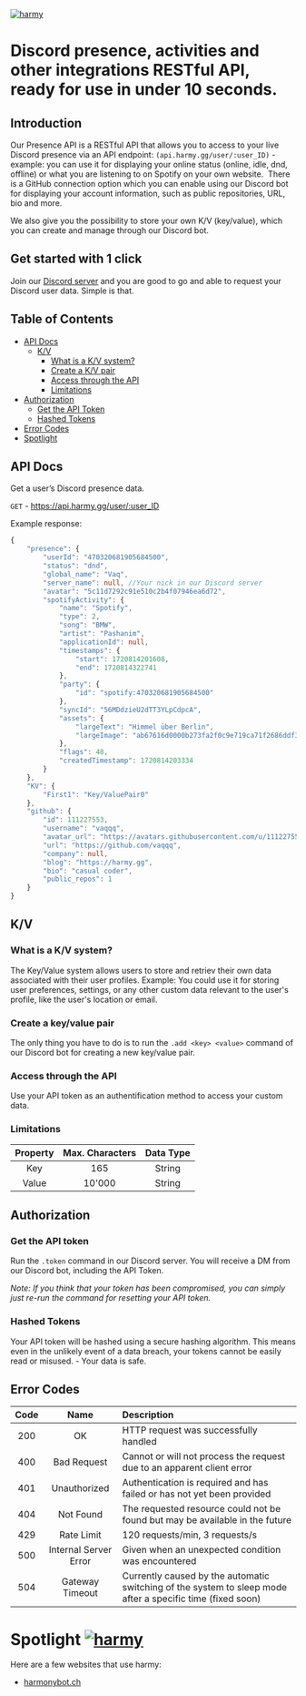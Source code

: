 [![harmy](https://harmy.gg/HarmySVGREADME.svg)](https://harmy.gg/)
# Discord presence, activities and other integrations RESTful API, ready for use in under 10 seconds.

## Introduction
Our Presence API is a RESTful API that allows you to access to your live Discord presence via an API endpoint: `(api.harmy.gg/user/:user_ID)` - example: you can use it for displaying your online status (online, idle, dnd, offline) or what you are listening to on Spotify on your own website.  There is a GitHub connection option which you can enable using our Discord bot for displaying your account information, such as public repositories, URL, bio and more.

We also give you the possibility to store your own K/V (key/value), which you can create and manage through our Discord bot.

## Get started with 1 click
Join our [Discord server](https://discord.gg/asyWxPudkQ) and you are good to go and able to request your Discord user data. Simple is that.

## Table of Contents
- [API Docs](https://github.com/vaqqq/harmy/tree/main?tab=readme-ov-file#api-docs)
    - [K/V](https://github.com/vaqqq/harmy/tree/main?tab=readme-ov-file#kv)
        - [What is a K/V system?](https://github.com/vaqqq/harmy/tree/main?tab=readme-ov-file#what-is-a-kv-system)
        - [Create a K/V pair](https://github.com/vaqqq/harmy/tree/main?tab=readme-ov-file#create-a-keyvalue-pair)
        - [Access through the API](https://github.com/vaqqq/harmy/tree/main?tab=readme-ov-file#access-through-the-api)
        - [Limitations](https://github.com/vaqqq/harmy/tree/main?tab=readme-ov-file#limitations)
- [Authorization](https://github.com/vaqqq/harmy/tree/main?tab=readme-ov-file#authorization)
    - [Get the API Token](https://github.com/vaqqq/harmy/tree/main?tab=readme-ov-file#get-the-api-token)
    - [Hashed Tokens](https://github.com/vaqqq/harmy/tree/main?tab=readme-ov-file#hashed-tokens)
- [Error Codes](https://github.com/vaqqq/harmy/tree/main?tab=readme-ov-file#error-codes)
- [Spotlight](https://github.com/vaqqq/harmy/tree/main?tab=readme-ov-file#spotlight-)

## API Docs
Get a user’s Discord presence data.

`GET` - https://api.harmy.gg/user/:user_ID

Example response:
```ts
{
    "presence": {
        "userId": "470320681905684500",
        "status": "dnd",
        "global_name": "Vaq",
        "server_name": null, //Your nick in our Discord server
        "avatar": "5c11d7292c91e510c2b4f07946ea6d72",
        "spotifyActivity": {
            "name": "Spotify",
            "type": 2,
            "song": "BMW",
            "artist": "Pashanim",
            "applicationId": null,
            "timestamps": {
                "start": 1720814201608,
                "end": 1720814322741
            },
            "party": {
                "id": "spotify:470320681905684500"
            },
            "syncId": "56MDdzieU2dTT3YLpCdpcA",
            "assets": {
                "largeText": "Himmel über Berlin",
                "largeImage": "ab67616d0000b273fa2f0c9e719ca71f2686ddf3"
            },
            "flags": 48,
            "createdTimestamp": 1720814203334
        }
    },
    "KV": {
        "First1": "Key/ValuePair0"
    },
    "github": {
        "id": 111227553,
        "username": "vaqqq",
        "avatar_url": "https://avatars.githubusercontent.com/u/111227553?v=4",
        "url": "https://github.com/vaqqq",
        "company": null,
        "blog": "https://harmy.gg",
        "bio": "casual coder",
        "public_repos": 1
    }
}
```

## K/V

### What is a K/V system?
The Key/Value system allows users to store and retriev their own data associated with their user profiles. Example: You could use it for storing user preferences, settings, or any other custom data relevant to the user's profile, like the user's location or email.

### Create a key/value pair
The only thing you have to do is to run the `.add <key> <value>` command of our Discord bot for creating a new key/value pair.

### Access through the API
Use your API token as an authentification method to access your custom data.

### Limitations
| Property | Max. Characters | Data Type |
|:--------:|:---------------:|:---------:|
| Key      | 165             | String    |
| Value    | 10'000          | String    |

## Authorization

### Get the API token
Run the `.token` command in our Discord server. You will receive a DM from our Discord bot, including the API Token.

*Note: If you think that your token has been compromised, you can simply just re-run the command for resetting your API token.*

### Hashed Tokens
Your API token will be hashed using a secure hashing algorithm. This means even in the unlikely event of a data breach, your tokens cannot be easily read or misused. - Your data is safe.

## Error Codes
|   Code   |      Name       |     Description     |
|:--------:|:---------------:|:--------------------|
| 200      | OK              | HTTP request was successfully handled |
| 400      | Bad Request     | Cannot or will not process the request due to an apparent client error |
| 401      | Unauthorized    | Authentication is required and has failed or has not yet been provided |
| 404      | Not Found       | The requested resource could not be found but may be available in the future |
| 429      | Rate Limit      |  120 requests/min, 3 requests/s |
| 500      | Internal Server Error | Given when an unexpected condition was encountered |
| 504      | Gateway Timeout | Currently caused by the automatic switching of the system to sleep mode after a specific time (fixed soon)|

# Spotlight [![harmy](https://harmy.gg/APISVG.svg)](https://harmy.gg/)
Here are a few websites that use harmy:

- [harmonybot.ch](https://harmonybot.ch/home)
